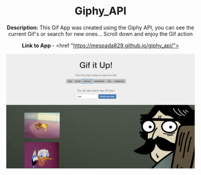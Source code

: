 <center>

# Giphy_API
<strong> Description:</strong>
This Gif App was created using the Giphy API, you can see the current Gif's or search for new ones...
Scroll down and enjoy the Gif action


<strong> Link to App </strong> -  <href "https://mespada829.github.io/giphy_api/"> 

<img src="gifapp.jpg" width="745"> 



</center>